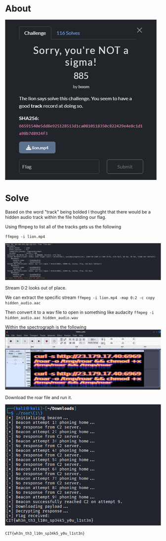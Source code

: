 # About
![](../Images/Pasted%20image%2020250428105301.png)

# Solve
Based on the word "track" being bolded I thought that there would be a hidden audio track within the file holding our flag.

Using ffmpeg to list all of the tracks gets us the following

`ffmpeg -i lion.mp4`

![](../Images/Pasted%20image%2020250428105521.png)

Stream 0:2 looks out of place.

We can extract the specific stream `ffmpeg -i lion.mp4 -map 0:2 -c copy hidden_audio.aac` 

Then convert it to a wav file to open in something like audacity `ffmpeg -i hidden_audio.aac hidden_audio.wav`

Within the spectrograph is the following
![](../Images/Pasted%20image%2020250428110043.png)

Download the roar file and run it.

![](../Images/Pasted%20image%2020250428110426.png)

```
CIT{wh3n_th3_l10n_sp34k5_y0u_l1st3n}
```
